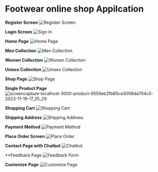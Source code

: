 # Footwear online shop Appilcation

**Register Screen**
![Register Screen](https://github.com/Thakshan98/footwear-web-application/assets/103124559/e081c38c-c909-4747-94b4-6cdacf3fa97e)

**Login Screen**
![Sign In](https://github.com/Thakshan98/footwear-web-application/assets/103124559/8fc92530-bfa9-4848-981b-df8019ab7764)

**Home Page**
![Home Page](https://github.com/Thakshan98/footwear-web-application/assets/103124559/ddcbc824-7a90-4812-89e9-bc44a6a5fff8)

**Men Collection**
![Men Collection](https://github.com/Thakshan98/footwear-web-application/assets/103124559/8fed534c-e5b0-4826-9422-af59ed67b688)

**Women Collection**
![Women Collection](https://github.com/Thakshan98/footwear-web-application/assets/103124559/a60895ae-dd25-4583-a83f-71982290a8a6)

**Unisex Collection**
![Unisex Collection](https://github.com/Thakshan98/footwear-web-application/assets/103124559/a85a808a-b3f5-4a6d-83d0-0e09849b0292)

**Shop Page**
![Shop Page](https://github.com/Thakshan98/footwear-web-application/assets/103124559/55d97d00-a05d-4244-884e-20b8127e0d3a)

**Single Product Page**
![screencapture-localhost-3000-product-6559eb2fb85ce3008da704c5-2023-11-19-17_35_29](https://github.com/Thakshan98/footwear-web-application/assets/103124559/6d840b4c-c891-489a-afc8-20dfd015d935)

**Shopping Cart**
![Shopping Cart](https://github.com/Thakshan98/footwear-web-application/assets/103124559/1270ad73-691c-4aab-a0b1-60341700df49)

**Shipping Address**
![Shipping Address](https://github.com/Thakshan98/footwear-web-application/assets/103124559/d2aa35e2-2f46-47a4-b1a8-064698efd634)

**Payment Method**
![Payment Method](https://github.com/Thakshan98/footwear-web-application/assets/103124559/4885ffc2-0906-4a9e-a39b-daa85344baa0)

**Place Order Screen**
![Place Order](https://github.com/Thakshan98/footwear-web-application/assets/103124559/e0a7d90a-c1be-4bbf-ba35-6c3ecfdf6884)

**Contact Page with Chatbot**
![Chatbot](https://github.com/Thakshan98/footwear-web-application/assets/103124559/4cd80161-7d6a-40e6-843c-3f843cea74d1)

**Feedback Page
![Feedback Form](https://github.com/Thakshan98/footwear-web-application/assets/103124559/a705aeaf-fe3b-4617-884e-c975bd70d62b)

**Customize Page**
![Customize Page](https://github.com/Thakshan98/footwear-web-application/assets/103124559/b3b80b3c-c9ae-477a-a896-8809fa548404)


